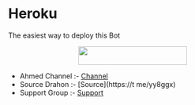# Heroku

The easiest way to deploy this Bot

<p align="center"><a href="https://heroku.com/deploy?template=https://github.com/MID-KA/MEDO"> <img src="https://img.shields.io/badge/Deploy%20To%20Heroku-red?style=for-the-badge&logo=heroku" width="220" height="38.45"/></a></p>

- Ahmed Channel :- [Channel](http://t.me/YY8GG)
- Source Drahon :- [Source](https://t me/yy8ggx)
- Support Group :- [Support](http://t.me/ALHAJJI_Support)
